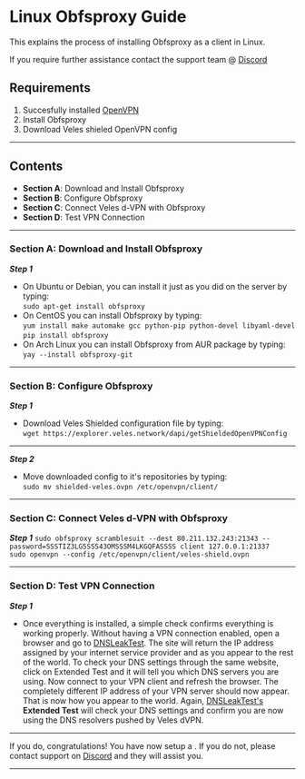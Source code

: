 
# Linux Obfsproxy Guide
This explains the process of installing Obfsproxy as a client in Linux.

If you require further assistance contact the support team @ [Discord](https://discord.gg/P528fGg)

## Requirements
1) Succesfully installed [OpenVPN](http://)
2) Install Obfsproxy
3) Download Veles shieled OpenVPN config
***

## Contents
* **Section A**: Download and Install Obfsproxy
* **Section B**: Configure Obfsproxy
* **Section C**: Connect Veles d-VPN with Obfsproxy
* **Section D**: Test VPN Connection
***

### Section A: Download and Install Obfsproxy

***Step 1***
* On Ubuntu or Debian, you can install it just as you did on the server by typing:  
`sudo apt-get install obfsproxy`  
* On CentOS you can install Obfsproxy by typing:  
`yum install make automake gcc python-pip python-devel libyaml-devel`
`pip install obfsproxy`  
* On Arch Linux you can install Obfsproxy from AUR package by typing:  
`yay --install obfsproxy-git` 
***

### Section B: Configure Obfsproxy

***Step 1***
* Download Veles Shielded configuration file by typing:  
`wget https://explorer.veles.network/dapi/getShieldedOpenVPNConfig`  
***
  
***Step 2***
* Move downloaded config to it's repositories by typing:  
`sudo mv shielded-veles.ovpn /etc/openvpn/client/`
***

### Section C: Connect Veles d-VPN with Obfsproxy
***Step 1***
`sudo obfsproxy scramblesuit --dest 80.211.132.243:21343 --password=SSSTIZ3LG5SSS43OMSSSM4LKGQFASSSS client 127.0.0.1:21337`  
`sudo openvpn --config /etc/openvpn/client/veles-shield.ovpn`
***

### Section D: Test VPN Connection

***Step 1***
* Once everything is installed, a simple check confirms everything is working properly. Without having a VPN connection enabled, open a browser and go to [DNSLeakTest](https://www.dnsleaktest.com/).
The site will return the IP address assigned by your internet service provider and as you appear to the rest of the world. To check your DNS settings through the same website, click on Extended Test and it will tell you which DNS servers you are using.
Now connect to your VPN client and refresh the browser. The completely different IP address of your VPN server should now appear. That is now how you appear to the world. Again, [DNSLeakTest's](https://www.dnsleaktest.com/) **Extended Test** will check your DNS settings and confirm you are now using the DNS resolvers pushed by Veles dVPN.
***

If you do, congratulations! You have now setup a . If you do not, please contact support on [Discord](https://discord.gg/P528fGg) and they will assist you.  
***